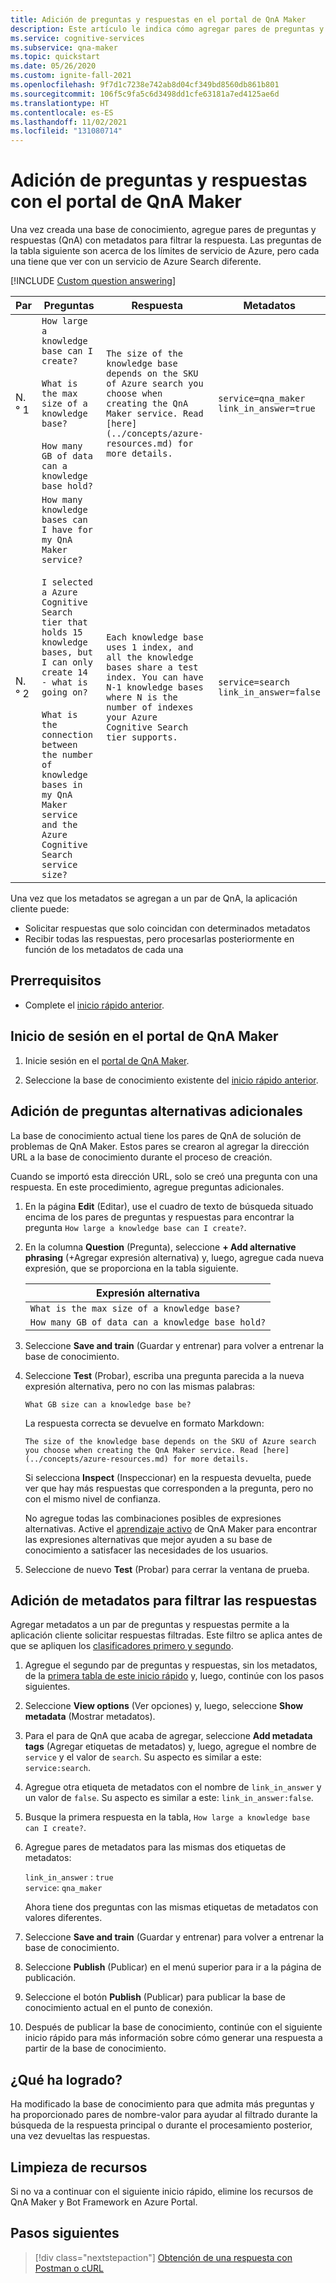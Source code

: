 ```yaml
---
title: Adición de preguntas y respuestas en el portal de QnA Maker
description: Este artículo le indica cómo agregar pares de preguntas y respuestas con metadatos para que los usuarios puedan encontrar la respuesta correcta a su pregunta.
ms.service: cognitive-services
ms.subservice: qna-maker
ms.topic: quickstart
ms.date: 05/26/2020
ms.custom: ignite-fall-2021
ms.openlocfilehash: 9f7d1c7238e742ab8d04cf349bd8560db861b801
ms.sourcegitcommit: 106f5c9fa5c6d3498dd1cfe63181a7ed4125ae6d
ms.translationtype: HT
ms.contentlocale: es-ES
ms.lasthandoff: 11/02/2021
ms.locfileid: "131080714"
---
```

# <a name="add-questions-and-answer-with-qna-maker-portal"></a>Adición de preguntas y respuestas con el portal de QnA Maker

Una vez creada una base de conocimiento, agregue pares de preguntas y respuestas (QnA) con metadatos para filtrar la respuesta. Las preguntas de la tabla siguiente son acerca de los límites de servicio de Azure, pero cada una tiene que ver con un servicio de Azure Search diferente.

[!INCLUDE [Custom question answering](../includes/new-version.md)]

<a name="qna-table"></a>

|Par|Preguntas|Respuesta|Metadatos|
|--|--|--|--|
|N.° 1|`How large a knowledge base can I create?`<br><br>`What is the max size of a knowledge base?`<br><br>`How many GB of data can a knowledge base hold?` |`The size of the knowledge base depends on the SKU of Azure search you choose when creating the QnA Maker service. Read [here](../concepts/azure-resources.md) for more details.`|`service=qna_maker`<br>`link_in_answer=true`|
|N.° 2|`How many knowledge bases can I have for my QnA Maker service?`<br><br>`I selected a Azure Cognitive Search tier that holds 15 knowledge bases, but I can only create 14 - what is going on?`<br><br>`What is the connection between the number of knowledge bases in my QnA Maker service and the Azure Cognitive Search service size?` |`Each knowledge base uses 1 index, and all the knowledge bases share a test index. You can have N-1 knowledge bases where N is the number of indexes your Azure Cognitive Search tier supports.`|`service=search`<br>`link_in_answer=false`|

Una vez que los metadatos se agregan a un par de QnA, la aplicación cliente puede:

* Solicitar respuestas que solo coincidan con determinados metadatos
* Recibir todas las respuestas, pero procesarlas posteriormente en función de los metadatos de cada una


## <a name="prerequisites"></a>Prerrequisitos

* Complete el [inicio rápido anterior](./create-publish-knowledge-base.md).

## <a name="sign-in-to-the-qna-maker-portal"></a>Inicio de sesión en el portal de QnA Maker

1. Inicie sesión en el [portal de QnA Maker](https://www.qnamaker.ai).

1. Seleccione la base de conocimiento existente del [inicio rápido anterior](./create-publish-knowledge-base.md).

## <a name="add-additional-alternatively-phrased-questions"></a>Adición de preguntas alternativas adicionales

La base de conocimiento actual tiene los pares de QnA de solución de problemas de QnA Maker. Estos pares se crearon al agregar la dirección URL a la base de conocimiento durante el proceso de creación.

Cuando se importó esta dirección URL, solo se creó una pregunta con una respuesta. En este procedimiento, agregue preguntas adicionales.

1. En la página **Edit** (Editar), use el cuadro de texto de búsqueda situado encima de los pares de preguntas y respuestas para encontrar la pregunta `How large a knowledge base can I create?`.

1. En la columna **Question** (Pregunta), seleccione **+ Add alternative phrasing** (+Agregar expresión alternativa) y, luego, agregue cada nueva expresión, que se proporciona en la tabla siguiente.

    |Expresión alternativa|
    |--|
    |`What is the max size of a knowledge base?`|
    |`How many GB of data can a knowledge base hold?`|

1. Seleccione **Save and train** (Guardar y entrenar) para volver a entrenar la base de conocimiento.

1. Seleccione **Test** (Probar), escriba una pregunta parecida a la nueva expresión alternativa, pero no con las mismas palabras:

    `What GB size can a knowledge base be?`

    La respuesta correcta se devuelve en formato Markdown:

    `The size of the knowledge base depends on the SKU of Azure search you choose when creating the QnA Maker service. Read [here](../concepts/azure-resources.md) for more details.`

    Si selecciona **Inspect** (Inspeccionar) en la respuesta devuelta, puede ver que hay más respuestas que corresponden a la pregunta, pero no con el mismo nivel de confianza.

    No agregue todas las combinaciones posibles de expresiones alternativas. Active el [aprendizaje activo](../how-to/improve-knowledge-base.md) de QnA Maker para encontrar las expresiones alternativas que mejor ayuden a su base de conocimiento a satisfacer las necesidades de los usuarios.

1. Seleccione de nuevo **Test** (Probar) para cerrar la ventana de prueba.

## <a name="add-metadata-to-filter-the-answers"></a>Adición de metadatos para filtrar las respuestas

Agregar metadatos a un par de preguntas y respuestas permite a la aplicación cliente solicitar respuestas filtradas. Este filtro se aplica antes de que se apliquen los [clasificadores primero y segundo](../concepts/query-knowledge-base.md#ranker-process).

1. Agregue el segundo par de preguntas y respuestas, sin los metadatos, de la [primera tabla de este inicio rápido](#qna-table) y, luego, continúe con los pasos siguientes.

1. Seleccione **View options** (Ver opciones) y, luego, seleccione **Show metadata** (Mostrar metadatos).

1. Para el para de QnA que acaba de agregar, seleccione **Add metadata tags** (Agregar etiquetas de metadatos) y, luego, agregue el nombre de `service` y el valor de `search`. Su aspecto es similar a este: `service:search`.

1. Agregue otra etiqueta de metadatos con el nombre de `link_in_answer` y un valor de `false`. Su aspecto es similar a este: `link_in_answer:false`.

1. Busque la primera respuesta en la tabla, `How large a knowledge base can I create?`.

1. Agregue pares de metadatos para las mismas dos etiquetas de metadatos:

    `link_in_answer` : `true`<br>
    `service`: `qna_maker`

    Ahora tiene dos preguntas con las mismas etiquetas de metadatos con valores diferentes.

1. Seleccione **Save and train** (Guardar y entrenar) para volver a entrenar la base de conocimiento.

1. Seleccione **Publish** (Publicar) en el menú superior para ir a la página de publicación.
1. Seleccione el botón **Publish** (Publicar) para publicar la base de conocimiento actual en el punto de conexión.
1. Después de publicar la base de conocimiento, continúe con el siguiente inicio rápido para más información sobre cómo generar una respuesta a partir de la base de conocimiento.

## <a name="what-did-you-accomplish"></a>¿Qué ha logrado?

Ha modificado la base de conocimiento para que admita más preguntas y ha proporcionado pares de nombre-valor para ayudar al filtrado durante la búsqueda de la respuesta principal o durante el procesamiento posterior, una vez devueltas las respuestas.

## <a name="clean-up-resources"></a>Limpieza de recursos

Si no va a continuar con el siguiente inicio rápido, elimine los recursos de QnA Maker y Bot Framework en Azure Portal.

## <a name="next-steps"></a>Pasos siguientes

> [!div class="nextstepaction"]
> [Obtención de una respuesta con Postman o cURL](get-answer-from-knowledge-base-using-url-tool.md)
